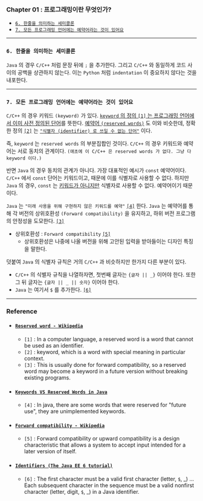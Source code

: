 
### Chapter 01 : 프로그래밍이란 무엇인가?
- [`6. 한줄을 의미하는 세미콜론`](#6-한줄을-의미하는-세미콜론)
- [`7. 모든 프로그래밍 언어에는 예약어라는 것이 있어요`](#7-모든-프로그래밍-언어에는-예약어라는-것이-있어요)

---

### `6. 한줄을 의미하는 세미콜론`

`Java` 의 경우 `C/C++` 처럼 문장 뒤에 `;` 을 추가한다.
그리고 `C/C++` 와 동일하게 코드 사이의 공백을 상관하지 않는다. 이는 `Python` 처럼 `indentation` 이 중요하지 않다는 것을 내포한다.

---

### `7. 모든 프로그래밍 언어에는 예약어라는 것이 있어요`

`C/C++` 의 경우 키워드 `(keyword)` 가 있다. <ins>`keyword` 의 정의 [`[1]`](#reserved-word---wikipedia) 는 프로그래밍 언어에서 이미 사전 정의된 단어</ins>를 뜻한다. <ins>예약어 `(reserved words)`</ins> 도 이와 비슷한데, 정확한 정의 [`[2]`](#reserved-word---wikipedia) 는 <ins>`"식별자 (identifier) 로 쓰일 수 없는 단어"`</ins> 이다.

즉, `keyword` 는 `reserved words` 의 부분집합인 것이다. `C/C++` 의 경우 키워드와 예약어는 서로 동치의 관계이다. `(애초에 이 C/C++ 은 reserved words 가 없다. 그냥 다 keyword 이다.)`

반면 `Java` 의 경우 동치의 관계가 아니다. 가장 대표적인 예시가 `const` 예약어이다.
`C/C++` 에서 `const` 단어는 키워드이고, 때문에 이를 식별자로 사용할 수 없다. 하지만 `Java` 의 경우, `const` 는 <ins>키워드가 아니지만</ins> 식별자로 사용할 수 없다. 예약어이기 때문이다.

`Java` 는 `"미래 사용을 위해 구현하지 않은 키워드를 예약"` [`[4]`](#keywords-vs-reserved-words-in-java) 한다. `Java` 는 예약어를 통해 각 버전의 상위호환성 `(Forward compatibility)` 을 유지하고, 하위 버전 프로그램의 안정성을 도모한다. [`[3]`](#reserved-word---wikipedia)

- 상위호환성 : `Forward compatibility` [`[5]`](#forward-compatibility---wikipedia)
    - 상위호환성은 나중에 나올 버전을 위해 고안된 입력을 받아들이는 디자인 특징을 말한다.

덧붙여 `Java` 의 식별자 규칙은 거의 `C/C++` 과 비슷하지만 한가지 다른 부분이 있다.
- `C/C++` 의 식별자 규칙을 나열하자면, 첫번째 글자는 `{글자 || _}` 이어야 한다. 또한 그 뒤 글자는 `{글자 || _ || 숫자}` 이어야 한다.
- `Java` 는 여기서 `$` 를 추가한다. [`[6]`](#identifiers-the-java-ee-6-tutorial)


---

### Reference

- #### [`Reserved word - Wikipedia`](https://en.wikipedia.org/wiki/Reserved_word)
    - `[1]` : In a computer language, a reserved word is a word that cannot be used as an identifier.
    - `[2]` : keyword, which is a word with special meaning in particular context.
    - `[3]` : This is usually done for forward compatibility, so a reserved word may become a keyword in a future version without breaking existing programs.

- #### [`Keywords VS Reserved Words in Java`](https://javachallengers.com/keywords-vs-reserved-words-in-java/)
    - `[4]` : In java, there are some words that were reserved for "future use", they are unimplemented keywords.

- #### [`Forward compatibility - Wikipedia`](https://en.wikipedia.org/wiki/Forward_compatibility)
    - `[5]` : Forward compatibility or upward compatibility is a design characteristic that allows a system to accept input intended for a later version of itself.

- #### [`Identifiers (The Java EE 6 tutorial)`](https://docs.oracle.com/cd/E19798-01/821-1841/bnbuk/index.html)
    - `[6]` : The first character must be a valid first character (letter, `$`, _) ... Each subsequent character in the sequence must be a valid nonfirst character (letter, digit, `$`, _) in a Java identifier.
